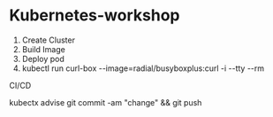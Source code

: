 # Kubernetes-workshop

1) Create Cluster
2) Build Image
3) Deploy pod
4) kubectl run curl-box --image=radial/busyboxplus:curl -i --tty --rm

CI/CD

kubectx advise
git commit -am "change" && git push